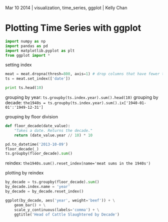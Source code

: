 Mar 10 2014 | visualization, time_series, ggplot | Kelly Chan
# Plotting Time Series with ggplot

```python
import numpy as np
import pandas as pd
import matplotlib.pyplot as plt
from ggplot import *
```

setting index
```python
meat = meat.dropna(thresh=800, axis=1) # drop columns that have fewer than 800 observations
ts = meat.set_index(['date'])

print ts.head(10)
```

grouping by year: `ts.groupby(ts.index.year).sum().head(10)`
grouping by decade: `the1940s = ts.groupby(ts.index.year).sum().ix['1940-01-01':'1949-12-31']`

grouping by floor division
```python
def floor_decade(date_value):
    "Takes a date. Returns the decade."
    return (date_value.year // 10) * 10

pd.to_datetime('2013-10-09')
floor_decade(_)
ts.groupby(floor_decade).sum()
```

reindex: `the1940s.sum().reset_index(name='meat sums in the 1940s')`

plotting by reindex
```python
by_decade = ts.groupby(floor_decade).sum()
by_decade.index.name = 'year'
by_decade = by_decade.reset_index()

ggplot(by_decade, aes('year', weight='beef')) + \
    geom_bar() + \
    scale_y_continuous(labels='comma') + \
    ggtitle('Head of Cattle Slaughtered by Decade')
```
